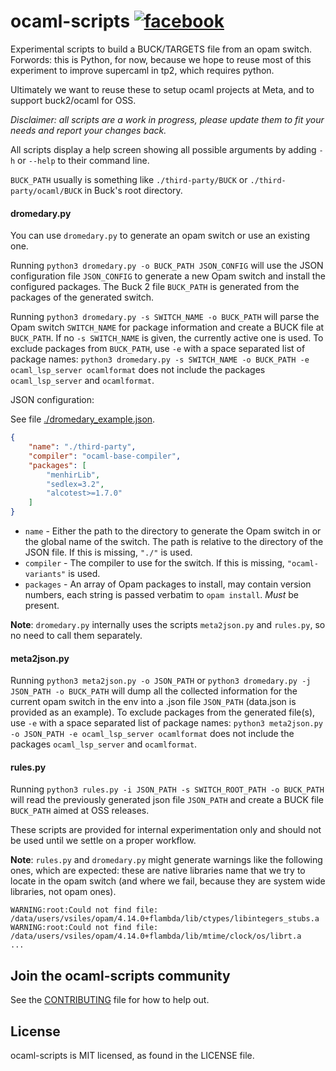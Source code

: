 # ocaml-scripts [![facebook](https://circleci.com/gh/facebook/ocaml-scripts.svg?style=svg)](https://app.circleci.com/pipelines/github/facebook/ocaml-scripts)

Experimental scripts to build a BUCK/TARGETS file from an opam switch.
Forwords: this is Python, for now, because we hope to reuse most of this experiment to
improve supercaml in tp2, which requires python.

Ultimately we want to reuse these to setup ocaml projects at Meta, and
to support buck2/ocaml for OSS.

*Disclaimer: all scripts are a work in progress, please update them
to fit your needs and report your changes back.*

All scripts display a help screen showing all possible arguments by adding `-h` or `--help` to their command line.

`BUCK_PATH` usually is something like `./third-party/BUCK` or `./third-party/ocaml/BUCK` in Buck's root directory.

#### dromedary.py

You can use `dromedary.py` to generate an opam switch or use an existing one.

Running `python3 dromedary.py -o BUCK_PATH JSON_CONFIG` will use the JSON configuration file `JSON_CONFIG` to generate a new Opam switch and install the configured packages. The Buck 2 file `BUCK_PATH` is generated from the packages of the generated switch.

Running `python3 dromedary.py -s SWITCH_NAME -o BUCK_PATH` will parse the Opam switch `SWITCH_NAME` for package information and create a BUCK file at `BUCK_PATH`. If no `-s SWITCH_NAME` is given, the currently active one is used. To exclude packages from `BUCK_PATH`, use `-e` with a space separated list of package names: `python3 dromedary.py -s SWITCH_NAME -o BUCK_PATH -e ocaml_lsp_server ocamlformat` does not include the packages `ocaml_lsp_server` and `ocamlformat`.

JSON configuration:

See file [./dromedary_example.json](./dromedary_example.json).

```json
{
    "name": "./third-party",
    "compiler": "ocaml-base-compiler",
    "packages": [
        "menhirLib",
        "sedlex=3.2",
        "alcotest>=1.7.0"
    ]
}
```

- `name` - Either the path to the directory to generate the Opam switch in or the global name of the switch. The path is relative to the directory of the JSON file. If this is missing, `"./"` is used.
- `compiler` - The compiler to use for the switch. If this is missing, `"ocaml-variants"` is used.
- `packages` - An array of Opam packages to install, may contain version numbers, each string is passed verbatim to `opam install`. _Must_ be present.

**Note**: `dromedary.py` internally uses the scripts `meta2json.py` and `rules.py`, so no need to call them separately.

#### meta2json.py

Running `python3 meta2json.py -o JSON_PATH` or `python3 dromedary.py -j JSON_PATH -o BUCK_PATH` will dump all the collected information for the current opam switch in the env into a .json file `JSON_PATH` (data.json is provided as an example). To exclude packages from the generated file(s), use `-e` with a space separated list of package names: `python3 meta2json.py -o JSON_PATH -e ocaml_lsp_server ocamlformat` does not include the packages `ocaml_lsp_server` and `ocamlformat`.

#### rules.py

Running `python3 rules.py -i JSON_PATH -s SWITCH_ROOT_PATH -o BUCK_PATH` will read the previously generated json file `JSON_PATH` and
create a BUCK file `BUCK_PATH` aimed at OSS releases.

These scripts are provided for internal experimentation only and should not be
used until we settle on a proper workflow.

**Note**: `rules.py` and `dromedary.py` might generate warnings like the following ones, which are
expected: these are native libraries name that we try to locate in the opam
switch (and where we fail, because they are system wide libraries, not opam
ones).

```
WARNING:root:Could not find file: /data/users/vsiles/opam/4.14.0+flambda/lib/ctypes/libintegers_stubs.a
WARNING:root:Could not find file: /data/users/vsiles/opam/4.14.0+flambda/lib/mtime/clock/os/librt.a
...
```

## Join the ocaml-scripts community
See the [CONTRIBUTING](CONTRIBUTING.md) file for how to help out.

## License
ocaml-scripts is MIT licensed, as found in the LICENSE file.
